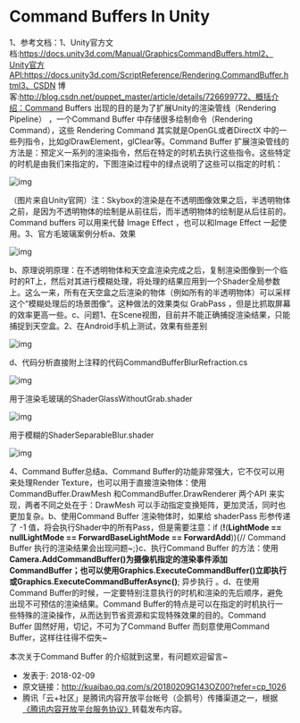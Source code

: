#  Command Buffers In Unity





1、参考文档：1、Unity官方文档:https://docs.unity3d.com/Manual/GraphicsCommandBuffers.html2、Unity官方API:https://docs.unity3d.com/ScriptReference/Rendering.CommandBuffer.html3、CSDN 博客:http://blog.csdn.net/puppet_master/article/details/726699772、概括介绍：Command Buffers 出现的目的是为了扩展Unity的渲染管线（Rendering Pipeline） ，一个Command Buffer 中存储很多绘制命令（Rendering Command），这些 Rendering Command 其实就是OpenGL或者DirectX 中的一些列指令，比如glDrawElement，glClear等。Command Buffer 扩展渲染管线的方法是：预定义一系列的渲染指令，然后在特定的时机去执行这些指令。这些特定的时机是由我们来指定的，下图渲染过程中的绿点说明了这些可以指定的时机：



![img](CommandBuffersInUnity.assets/x63e5vbzbo.jpeg)

（图片来自Unity官网）注：Skybox的渲染是在不透明图像效果之后，半透明物体之前，是因为不透明物体的绘制是从前往后，而半透明物体的绘制是从后往前的。Command buffers 可以用来代替 Image Effect ，也可以和Image Effect 一起使用。3、官方毛玻璃案例分析a、效果



![img](CommandBuffersInUnity.assets/f8tal0b7uq.jpeg)

b、原理说明原理：在不透明物体和天空盒渲染完成之后，复制渲染图像到一个临时的RT上，然后对其进行模糊处理，将处理的结果应用到一个Shader全局参数上。这么一来，所有在天空盒之后渲染的物体（例如所有的半透明物体）可以采样这个“模糊处理后的场景图像”。这种做法的效果类似 GrabPass ，但是比抓取屏幕的效率更高一些。c、问题1、在Scene视图，目前并不能正确捕捉渲染结果，只能捕捉到天空盒。2、在Android手机上测试，效果有些差别



![img](CommandBuffersInUnity.assets/ylcfjznoju.jpeg)

d、代码分析直接附上注释的代码CommandBufferBlurRefraction.cs



![img](CommandBuffersInUnity.assets/3uxubzpqn3.jpeg)

用于渲染毛玻璃的ShaderGlassWithoutGrab.shader



![img](CommandBuffersInUnity.assets/571yrwtpk0.jpeg)

用于模糊的ShaderSeparableBlur.shader



![img](CommandBuffersInUnity.assets/k3vi0xqpg7.jpeg)

4、Command Buffer总结a、Command Buffer的功能非常强大，它不仅可以用来处理Render Texture，也可以用于直接渲染物体：使用CommandBuffer.DrawMesh 和CommandBuffer.DrawRenderer 两个API 来实现，两者不同之处在于：DrawMesh 可以手动指定变换矩阵，更加灵活，同时也更加复杂。b、使用Command Buffer 渲染物体时，如果给 shaderPass 形参传递了 -1 值，将会执行Shader中的所有Pass，但是需要注意：if (**!**(**LightMode == nullLightMode == ForwardBaseLightMode == ForwardAdd**)){// Command Buffer 执行的渲染结果会出现问题~;}c、执行Command Buffer 的方法：使用**Camera.AddCommandBuffer()**为摄像机指定的渲染事件添加CommandBuffer；也可以使用**Graphics.ExecuteCommandBuffer()**立即执行或**Graphics.ExecuteCommandBufferAsync()**; 异步执行 。d、在使用Command Buffer的时候，一定要特别注意执行的时机和渲染的先后顺序，避免出现不可预估的渲染结果。Command Buffer的特点是可以在指定的时机执行一些特殊的渲染操作，从而达到节省资源和实现特殊效果的目的。Command Buffer 固然好用，切记，不可为了Command Buffer 而刻意使用Command Buffer，这样往往得不偿失~

本次关于Command Buffer 的介绍就到这里，有问题欢迎留言~

- 发表于:  2018-02-09
- 原文链接：http://kuaibao.qq.com/s/20180209G143OZ00?refer=cp_1026
- 腾讯「云+社区」是腾讯内容开放平台帐号（企鹅号）传播渠道之一，根据[《腾讯内容开放平台服务协议》](https://om.qq.com/notice/a/20160429/047194.htm)转载发布内容。